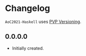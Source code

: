 # Changelog

`AoC2021-Haskell` uses [PVP Versioning][1].

## 0.0.0.0

* Initially created.

[1]: https://pvp.haskell.org

